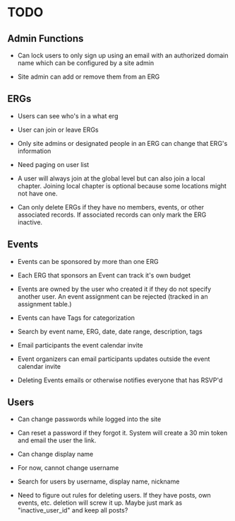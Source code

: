 # TODO

## Admin Functions

* Can lock users to only sign up using an email with an authorized domain name which can be configured by a site admin

* Site admin can add or remove them from an ERG

## ERGs

* Users can see who's in a what erg

* User can join or leave ERGs

* Only site admins or designated people in an ERG can change that ERG's information

* Need paging on user list

* A user will always join at the global level but can also join a local chapter. Joining local chapter is optional because some locations might not have one.

* Can only delete ERGs if they have no members, events, or other associated records. If associated records can only mark the ERG inactive.

## Events

* Events can be sponsored by more than one ERG

* Each ERG that sponsors an Event can track it's own budget

* Events are owned by the user who created it if they do not specify another user. An event assignment can be rejected (tracked in an assignment table.)

* Events can have Tags for categorization

* Search by event name, ERG, date, date range, description, tags

* Email participants the event calendar invite

* Event organizers can email participants updates outside the event calendar invite

* Deleting Events emails or otherwise notifies everyone that has RSVP'd

## Users

* Can change passwords while logged into the site

* Can reset a password if they forgot it. System will create a 30 min token and email the user the link.

* Can change display name

* For now, cannot change username

* Search for users by username, display name, nickname

* Need to figure out rules for deleting users.  If they have posts, own events, etc. deletion will screw it up. Maybe just mark as "inactive_user_id" and keep all posts?





